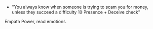 - "You always know when someone is trying to scam you for money, unless they succeed a difficulty 10 Presence + Deceive check"

Empath Power, read emotions